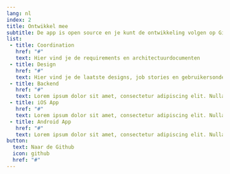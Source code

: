 ```yaml
---
lang: nl
index: 2
title: Ontwikkel mee
subtitle: De app is open source en je kunt de ontwikkeling volgen op Github. Ook kun je meewerken aan de designs en gebruikersonderzoeken.
list:
 - title: Coordination
   href: "#"
   text: Hier vind je de requirements en architectuurdocumenten
 - title: Design
   href: "#"
   text: Hier vind je de laatste designs, job stories en gebruikersonderzoeken. 
 - title: Backend
   href: "#"
   text: Lorem ipsum dolor sit amet, consectetur adipiscing elit. Nulla finibus cursus.
 - title: iOS App
   href: "#"
   text: Lorem ipsum dolor sit amet, consectetur adipiscing elit. Nulla finibus cursus.
 - title: Android App
   href: "#"
   text: Lorem ipsum dolor sit amet, consectetur adipiscing elit. Nulla finibus cursus.
button:
  text: Naar de Github
  icon: github
  href: "#"
---
```

